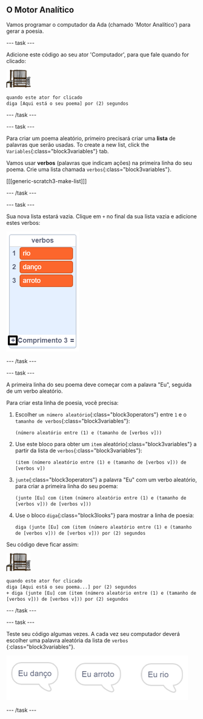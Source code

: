 ## O Motor Analítico

Vamos programar o computador da Ada (chamado 'Motor Analítico') para gerar a poesia.

\--- task \---

Adicione este código ao seu ator 'Computador', para que fale quando for clicado:

![ator Computador](images/computer-sprite.png)

```blocks3
quando este ator for clicado
diga [Aqui está o seu poema] por (2) segundos
```

\--- /task \---

\--- task \---

Para criar um poema aleatório, primeiro precisará criar uma **lista** de palavras que serão usadas. To create a new list, click the `Variables`{:class="block3variables"} tab.

Vamos usar **verbos** (palavras que indicam ações) na primeira linha do seu poema. Crie uma lista chamada `verbos`{:class="block3variables"}.

[[[generic-scratch3-make-list]]]

\--- /task \---

\--- task \---

Sua nova lista estará vazia. Clique em `+` no final da sua lista vazia e adicione estes verbos:

![lista com o + destacado](images/poetry-verbs-annotated.png)

\--- /task \---

\--- task \---

A primeira linha do seu poema deve começar com a palavra "Eu", seguida de um verbo aleatório.

Para criar esta linha de poesia, você precisa:

1. Escolher `um número aleatório`{:class="block3operators"} entre `1` e o `tamanho de verbos`{:class="block3variables"}:
    
    ```blocks3
    (número aleatório entre (1) e (tamanho de [verbos v]))
    ```

2. Use este bloco para obter um `item` aleatório{:class="block3variables"} a partir da lista de `verbos`{:class="block3variables"}:
    
    ```blocks3
    (item (número aleatório entre (1) e (tamanho de [verbos v])) de [verbos v])
    ```

3. `junte`{:class="block3operators"} a palavra "Eu" com um verbo aleatório, para criar a primeira linha do seu poema:
    
    ```blocks3
    (junte [Eu] com (item (número aleatório entre (1) e (tamanho de [verbos v])) de [verbos v]))
    ```

4. Use o bloco `diga`{:class="block3looks"} para mostrar a linha de poesia:
    
    ```blocks3
    diga (junte [Eu] com (item (número aleatório entre (1) e (tamanho de [verbos v])) de [verbos v])) por (2) segundos
    ```

Seu código deve ficar assim:

![ator Computador](images/computer-sprite.png)

```blocks3
quando este ator for clicado
diga [Aqui está o seu poema...] por (2) segundos
+ diga (junte [Eu] com (item (número aleatório entre (1) e (tamanho de [verbos v])) de [verbos v])) por (2) segundos
```

\--- /task \---

\--- task \---

Teste seu código algumas vezes. A cada vez seu computador deverá escolher uma palavra aleatória da lista de `verbos` {:class="block3variables"}.

![3 balões de fala dizendo coisas diferentes](images/poetry-random-test.png)

\--- /task \---